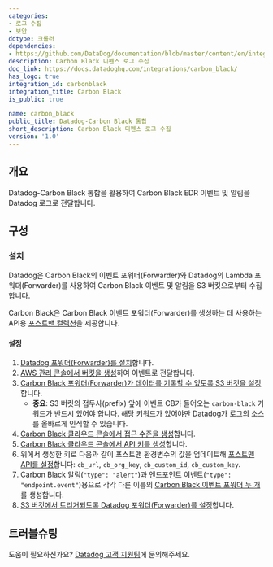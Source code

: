 ```yaml
---
categories:
- 로그 수집
- 보안
ddtype: 크롤러
dependencies:
- https://github.com/DataDog/documentation/blob/master/content/en/integrations/carbon_black.md
description: Carbon Black 디펜스 로그 수집
doc_link: https://docs.datadoghq.com/integrations/carbon_black/
has_logo: true
integration_id: carbonblack
integration_title: Carbon Black
is_public: true

name: carbon_black
public_title: Datadog-Carbon Black 통합
short_description: Carbon Black 디펜스 로그 수집
version: '1.0'
---
```


## 개요

Datadog-Carbon Black 통합을 활용하여 Carbon Black EDR 이벤트 및 알림을 Datadog 로그로 전달합니다.


## 구성

### 설치

Datadog은 Carbon Black의 이벤트 포워더(Forwarder)와 Datadog의 Lambda 포워더(Forwarder)를 사용하여 Carbon Black 이벤트 및 알림을 S3 버킷으로부터 수집합니다.

Carbon Black은 Carbon Black 이벤트 포워더(Forwarder)를 생성하는 데 사용하는 API용 [포스트맨 컬렉션][1]을 제공합니다.

#### 설정

1. [Datadog 포워더(Forwarder)를 설치][2]합니다.
2. [AWS 관리 콘솔에서 버킷을 생성][3]하여 이벤트로 전달합니다.
3. [Carbon Black 포워더(Forwarder)가 데이터를 기록할 수 있도록 S3 버킷을 설정][4]합니다.
   - **중요**: S3 버킷의 접두사(prefix) 앞에 이벤트 CB가 들어오는 `carbon-black` 키워드가 반드시 있어야 합니다. 해당 키워드가 있어야만 Datadog가 로그의 소스를 올바르게 인식할 수 있습니다.
5. [Carbon Black 클라우드 콘솔에서 접근 수준을 생성][5]합니다.
6. [Carbon Black 클라우드 콘솔에서 API 키를 생성][6]합니다.
7. 위에서 생성한 키로 다음과 같이 포스트맨 환경변수의 값을 업데이트해 [포스트맨 API를 설정][7]합니다: `cb_url`, `cb_org_key`, `cb_custom_id`, `cb_custom_key`.
8. Carbon Black 알림(`"type": "alert"`)과 엔드포인트 이벤트(`"type": "endpoint.event"`)용으로 각각 다른 이름의 [Carbon Black 이벤트 포워더 두 개][8]를 생성합니다.
9. [S3 버킷에서 트리거되도록 Datadog 포워더(Forwarder)를 설정][9]합니다.


## 트러블슈팅

도움이 필요하신가요? [Datadog 고객 지원팀][10]에 문의해주세요.

[1]: https://documenter.getpostman.com/view/7740922/SWE9YGSs?version=latest
[2]: /ko/logs/guide/forwarder/
[3]: https://community.carbonblack.com/t5/Developer-Relations/Carbon-Black-Cloud-Data-Forwarder-Quick-Setup-amp-S3-Bucket/td-p/89194#create-a-bucket
[4]: https://community.carbonblack.com/t5/Developer-Relations/Carbon-Black-Cloud-Data-Forwarder-Quick-Setup-amp-S3-Bucket/td-p/89194#configure-bucket-to-write-events
[5]: https://community.carbonblack.com/t5/Developer-Relations/Carbon-Black-Cloud-Data-Forwarder-Quick-Setup-amp-S3-Bucket/td-p/89194#create-access-level
[6]: https://community.carbonblack.com/t5/Developer-Relations/Carbon-Black-Cloud-Data-Forwarder-Quick-Setup-amp-S3-Bucket/td-p/89194#create-new-api-key
[7]: https://community.carbonblack.com/t5/Developer-Relations/Carbon-Black-Cloud-Data-Forwarder-Quick-Setup-amp-S3-Bucket/td-p/89194#configure-api-in-postman
[8]: https://community.carbonblack.com/t5/Developer-Relations/Carbon-Black-Cloud-Data-Forwarder-Quick-Setup-amp-S3-Bucket/td-p/89194#create-new-forwarder
[9]: /ko/logs/guide/send-aws-services-logs-with-the-datadog-lambda-function/?tab=awsconsole#collecting-logs-from-s3-buckets
[10]: /ko/help/
